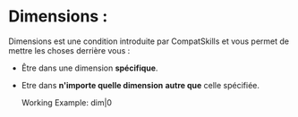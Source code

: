 # Dimensions :

Dimensions est une condition introduite par CompatSkills et vous permet de mettre les choses derrière vous :

- Être dans une dimension **spécifique**.
- Etre dans **n'importe quelle dimension** **autre que** celle spécifiée.

    Working Example:
    dim|0